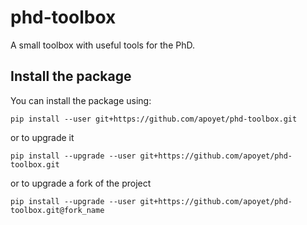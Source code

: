 # phd-toolbox
A small toolbox with useful tools for the PhD.

## Install the package
You can install the package using:
```
pip install --user git+https://github.com/apoyet/phd-toolbox.git
```
or to upgrade it
```
pip install --upgrade --user git+https://github.com/apoyet/phd-toolbox.git
```
or to upgrade a fork of the project
```
pip install --upgrade --user git+https://github.com/apoyet/phd-toolbox.git@fork_name
```

